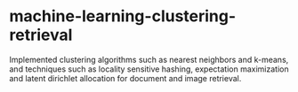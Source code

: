 # machine-learning-clustering-retrieval
Implemented clustering algorithms such as nearest neighbors and k-means, and techniques such as locality sensitive hashing, expectation maximization and latent dirichlet allocation for document and image retrieval.

